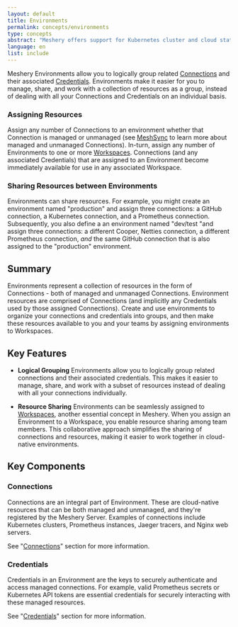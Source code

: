 ```yaml
---
layout: default
title: Environments
permalink: concepts/environments
type: concepts
abstract: "Meshery offers support for Kubernetes cluster and cloud state synchronization with the help of MeshSync."
language: en
list: include
---
```


Meshery Environments allow you to logically group related [Connections]({{site.baseurl}}/concepts/logical/connections) and their associated [Credentials]({{site.baseurl}}/concepts/logical/credentials). Environments make it easier for you to manage, share, and work with a collection of resources as a group, instead of dealing with all your Connections and Credentials on an individual basis. 

### Assigning Resources 

Assign any number of Connections to an environment whether that Connection is managed or unmanaged (see [MeshSync](concepts/architecture/meshsync) to learn more about managed and unmanaged Connections). In-turn, assign any number of Environments to one or more [Workspaces](/concepts/logical/workspaces). Connections (and any associated Credentials) that are assigned to an Environment become immediately available for use in any associated Workspace.

### Sharing Resources between Environments

Environments can share resources. For example, you might create an environment named "production" and assign three connections: a GitHub connection, a Kubernetes connection, and a Prometheus connection. Subsequently, you also define a an environment named "dev/test "and assign three connections: a different Cooper, Netties connection, a different Prometheus connection, _and_ the same GitHub connection that is also assigned to the "production" environment.


## Summary

Environments represent a collection of resources in the form of Connections - both of managed and unmanaged Connections. Environment resources are comprised of Connections (and implicitly any Credentials used by those assigned Connections). Create and use environments to organize your connections and credentials into groups, and then make these resources available to you and your teams by assigning environments to Workspaces.


## Key Features

- **Logical Grouping** Environments allow you to logically group related connections and their associated credentials. This makes it easier to manage, share, and work with a subset of resources instead of dealing with all your connections individually.

- **Resource Sharing** Environments can be seamlessly assigned to [Workspaces](/concepts/workspaces), another essential concept in Meshery. When you assign an Environment to a Workspace, you enable resource sharing among team members. This collaborative approach simplifies the sharing of connections and resources, making it easier to work together in cloud-native environments.


## Key Components

### Connections
Connections are an integral part of Environment. These are cloud-native resources that can be both managed and unmanaged, and they're registered by the Meshery Server. Examples of connections include Kubernetes clusters, Prometheus instances, Jaeger tracers, and Nginx web servers.

See "[Connections](/concepts/connections)" section for more information.

### Credentials
Credentials in an Environment are the keys to securely authenticate and access managed connections. For example, valid Prometheus secrets or Kubernetes API tokens are essential credentials for securely interacting with these managed resources.

See "[Credentials](/concepts/credentials)" section for more information.

